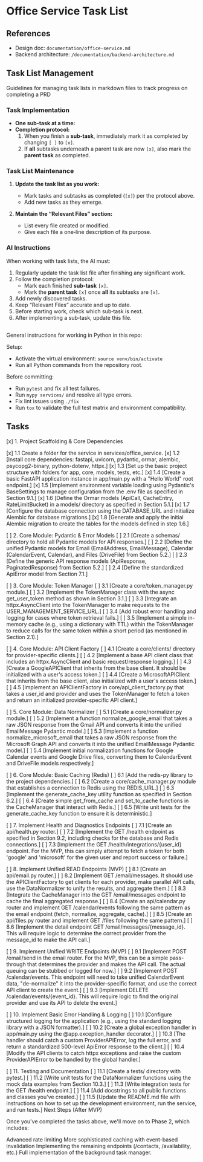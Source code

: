 # Office Service Task List

## References
* Design doc: `documentation/office-service.md`
* Backend architecture: `/documentation/backend-architecture.md`

## Task List Management

Guidelines for managing task lists in markdown files to track progress on completing a PRD

### Task Implementation
- **One sub-task at a time:** 
- **Completion protocol:**  
  1. When you finish a **sub‑task**, immediately mark it as completed by changing `[ ]` to `[x]`.  
  2. If **all** subtasks underneath a parent task are now `[x]`, also mark the **parent task** as completed.  

### Task List Maintenance

1. **Update the task list as you work:**
   - Mark tasks and subtasks as completed (`[x]`) per the protocol above.
   - Add new tasks as they emerge.

2. **Maintain the “Relevant Files” section:**
   - List every file created or modified.
   - Give each file a one‑line description of its purpose.

### AI Instructions

When working with task lists, the AI must:

1. Regularly update the task list file after finishing any significant work.
2. Follow the completion protocol:
   - Mark each finished **sub‑task** `[x]`.
   - Mark the **parent task** `[x]` once **all** its subtasks are `[x]`.
3. Add newly discovered tasks.
4. Keep “Relevant Files” accurate and up to date.
5. Before starting work, check which sub‑task is next.
6. After implementing a sub‑task, update this file.

##
General instructions for working in Python in this repo:

Setup:
* Activate the virtual environment: `source venv/bin/activate`
* Run all Python commands from the repository root.

Before committing:
* Run `pytest` and fix all test failures.
* Run `mypy services/` and resolve all type errors.
* Fix lint issues using `./fix`
* Run `tox` to validate the full test matrix and environment compatibility.


## Tasks
[x] 1. Project Scaffolding & Core Dependencies

[x] 1.1 Create a folder for the service in services/office_service.
[x] 1.2 [Install core dependencies: fastapi, uvicorn, pydantic, ormar, alembic, psycopg2-binary, python-dotenv, httpx.]
[x] 1.3 [Set up the basic project structure with folders for app, core, models, tests, etc.]
[x] 1.4 [Create a basic FastAPI application instance in app/main.py with a "Hello World" root endpoint.]
[x] 1.5 [Implement environment variable loading using Pydantic's BaseSettings to manage configuration from the .env file as specified in Section 9.1.]
[x] 1.6 [Define the Ormar models (ApiCall, CacheEntry, RateLimitBucket) in a models/ directory as specified in Section 5.1.]
[x] 1.7 [Configure the database connection using the DATABASE_URL and initialize Alembic for database migrations.]
[x] 1.8 [Generate and apply the initial Alembic migration to create the tables for the models defined in step 1.6.]

[ ] 2. Core Module: Pydantic & Error Models
[ ] 2.1 [Create a schemas/ directory to hold all Pydantic models for API responses.]
[ ] 2.2 [Define the unified Pydantic models for Email (EmailAddress, EmailMessage), Calendar (CalendarEvent, Calendar), and Files (DriveFile) from Section 5.2.]
[ ] 2.3 [Define the generic API response models (ApiResponse, PaginatedResponse) from Section 5.2.]
[ ] 2.4 [Define the standardized ApiError model from Section 7.1.]

[ ] 3. Core Module: Token Manager
[ ] 3.1 [Create a core/token_manager.py module.]
[ ] 3.2 [Implement the TokenManager class with the async get_user_token method as shown in Section 3.1.]
[ ] 3.3 [Integrate an httpx.AsyncClient into the TokenManager to make requests to the USER_MANAGEMENT_SERVICE_URL.]
[ ] 3.4 [Add robust error handling and logging for cases where token retrieval fails.]
[ ] 3.5 [Implement a simple in-memory cache (e.g., using a dictionary with TTL) within the TokenManager to reduce calls for the same token within a short period (as mentioned in Section 2.1).]

[ ] 4. Core Module: API Client Factory
[ ] 4.1 [Create a core/clients/ directory for provider-specific clients.]
[ ] 4.2 [Implement a base API client class that includes an httpx.AsyncClient and basic request/response logging.]
[ ] 4.3 [Create a GoogleAPIClient that inherits from the base client. It should be initialized with a user's access token.]
[ ] 4.4 [Create a MicrosoftAPIClient that inherits from the base client, also initialized with a user's access token.]
[ ] 4.5 [Implement an APIClientFactory in core/api_client_factory.py that takes a user_id and provider and uses the TokenManager to fetch a token and return an initialized provider-specific API client.]

[ ] 5. Core Module: Data Normalizer
[ ] 5.1 [Create a core/normalizer.py module.]
[ ] 5.2 [Implement a function normalize_google_email that takes a raw JSON response from the Gmail API and converts it into the unified EmailMessage Pydantic model.]
[ ] 5.3 [Implement a function normalize_microsoft_email that takes a raw JSON response from the Microsoft Graph API and converts it into the unified EmailMessage Pydantic model.]
[ ] 5.4 [Implement initial normalization functions for Google Calendar events and Google Drive files, converting them to CalendarEvent and DriveFile models respectively.]

[ ] 6. Core Module: Basic Caching (Redis)
[ ] 6.1 [Add the redis-py library to the project dependencies.]
[ ] 6.2 [Create a core/cache_manager.py module that establishes a connection to Redis using the REDIS_URL.]
[ ] 6.3 [Implement the generate_cache_key utility function as specified in Section 6.2.]
[ ] 6.4 [Create simple get_from_cache and set_to_cache functions in the CacheManager that interact with Redis.]
[ ] 6.5 [Write unit tests for the generate_cache_key function to ensure it is deterministic.]

[ ] 7. Implement Health and Diagnostics Endpoints
[ ] 7.1 [Create an api/health.py router.]
[ ] 7.2 [Implement the GET /health endpoint as specified in Section 9.2, including checks for the database and Redis connections.]
[ ] 7.3 [Implement the GET /health/integrations/{user_id} endpoint. For the MVP, this can simply attempt to fetch a token for both 'google' and 'microsoft' for the given user and report success or failure.]

[ ] 8. Implement Unified READ Endpoints (MVP)
[ ] 8.1 [Create an api/email.py router.]
[ ] 8.2 [Implement GET /email/messages. It should use the APIClientFactory to get clients for each provider, make parallel API calls, use the DataNormalizer to unify the results, and aggregate them.]
[ ] 8.3 [Integrate the CacheManager into the GET /email/messages endpoint to cache the final aggregated response.]
[ ] 8.4 [Create an api/calendar.py router and implement GET /calendar/events following the same pattern as the email endpoint (fetch, normalize, aggregate, cache).]
[ ] 8.5 [Create an api/files.py router and implement GET /files following the same pattern.]
[ ] 8.6 [Implement the detail endpoint GET /email/messages/{message_id}. This will require logic to determine the correct provider from the message_id to make the API call.]

[ ] 9. Implement Unified WRITE Endpoints (MVP)
[ ] 9.1 [Implement POST /email/send in the email router. For the MVP, this can be a simple pass-through that determines the provider and makes the API call. The actual queuing can be stubbed or logged for now.]
[ ] 9.2 [Implement POST /calendar/events. This endpoint will need to take unified CalendarEvent data, "de-normalize" it into the provider-specific format, and use the correct API client to create the event.]
[ ] 9.3 [Implement DELETE /calendar/events/{event_id}. This will require logic to find the original provider and use its API to delete the event.]

[ ] 10. Implement Basic Error Handling & Logging
[ ] 10.1 [Configure structured logging for the application (e.g., using the standard logging library with a JSON formatter).]
[ ] 10.2 [Create a global exception handler in app/main.py using the @app.exception_handler decorator.]
[ ] 10.3 [The handler should catch a custom ProviderAPIError, log the full error, and return a standardized 500-level ApiError response to the client.]
[ ] 10.4 [Modify the API clients to catch httpx exceptions and raise the custom ProviderAPIError to be handled by the global handler.]

[ ] 11. Testing and Documentation
[ ] 11.1 [Create a tests/ directory with pytest.]
[ ] 11.2 [Write unit tests for the DataNormalizer functions using the mock data examples from Section 10.3.]
[ ] 11.3 [Write integration tests for the GET /health endpoint.]
[ ] 11.4 [Add docstrings to all public functions and classes you've created.]
[ ] 11.5 [Update the README.md file with instructions on how to set up the development environment, run the service, and run tests.]
Next Steps (After MVP)

Once you've completed the tasks above, we'll move on to Phase 2, which includes:

Advanced rate limiting
More sophisticated caching with event-based invalidation
Implementing the remaining endpoints (/contacts, /availability, etc.)
Full implementation of the background task manager.